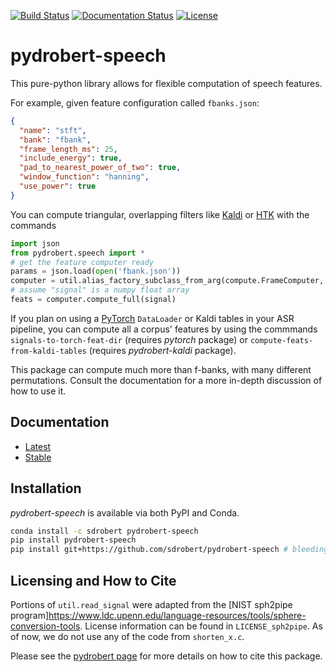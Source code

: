 [![Build Status](https://travis-ci.com/sdrobert/pydrobert-speech.svg?branch=master)](https://travis-ci.com/sdrobert/pydrobert-speech)
[![Documentation Status](https://readthedocs.org/projects/pydrobert-speech/badge/?version=latest)](https://pydrobert-speech.readthedocs.io/en/latest/?badge=latest)
[![License](https://img.shields.io/badge/License-Apache%202.0-blue.svg)](https://opensource.org/licenses/Apache-2.0)

# pydrobert-speech

This pure-python library allows for flexible computation of speech features.

For example, given feature configuration called `fbanks.json`:

``` json
{
  "name": "stft",
  "bank": "fbank",
  "frame_length_ms": 25,
  "include_energy": true,
  "pad_to_nearest_power_of_two": true,
  "window_function": "hanning",
  "use_power": true
}
```

You can compute triangular, overlapping filters like
[Kaldi](http://kaldi-asr.org/) or [HTK](http://htk.eng.cam.ac.uk/) with the
commands

``` python
import json
from pydrobert.speech import *
# get the feature computer ready
params = json.load(open('fbank.json'))
computer = util.alias_factory_subclass_from_arg(compute.FrameComputer, params)
# assume "signal" is a numpy float array
feats = computer.compute_full(signal)
```

If you plan on using a [PyTorch](https://pytorch.org) `DataLoader` or Kaldi
tables in your ASR pipeline, you can compute all a corpus' features by
using the commmands `signals-to-torch-feat-dir` (requires *pytorch* package)
or `compute-feats-from-kaldi-tables` (requires *pydrobert-kaldi* package).

This package can compute much more than f-banks, with many different
permutations. Consult the documentation for a more in-depth discussion of how
to use it.

## Documentation

- [Latest](https://pydrobert-speech.readthedocs.io/en/latest/)
- [Stable](https://pydrobert-speech.readthedocs.io/en/stable/)

## Installation

_pydrobert-speech_ is available via both PyPI and Conda.

``` sh
conda install -c sdrobert pydrobert-speech
pip install pydrobert-speech
pip install git+https://github.com/sdrobert/pydrobert-speech # bleeding edge
```

## Licensing and How to Cite

Portions of `util.read_signal` were adapted from the
[NIST sph2pipe program]<https://www.ldc.upenn.edu/language-resources/tools/sphere-conversion-tools>.
License information can be found in `LICENSE_sph2pipe`. As of now, we do not
use any of the code from `shorten_x.c`.

Please see the [pydrobert page](https://github.com/sdrobert/pydrobert) for more
details on how to cite this package.
